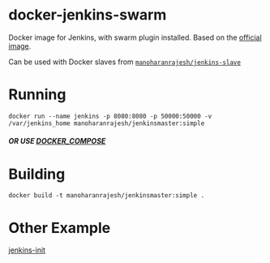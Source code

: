 # docker-jenkins-swarm #

Docker image for Jenkins, with swarm plugin installed.
Based on the [official image](https://hub.docker.com/r/jenkins/jenkins/).

Can be used with Docker slaves from [`manoharanrajesh/jenkins-slave`](https://hub.docker.com/r/manoharanrajesh/jenkins-swarm-slave/)

# Running

    docker run --name jenkins -p 8080:8080 -p 50000:50000 -v /var/jenkins_home manoharanrajesh/jenkinsmaster:simple

##### OR USE [DOCKER_COMPOSE](https://github.com/manoharanRajesh/cicd/blob/master/jenkins/runner/README.md)

# Building

    docker build -t manoharanrajesh/jenkinsmaster:simple .
    
# Other Example
[jenkins-init](https://github.com/redfive/jenkins-init)
